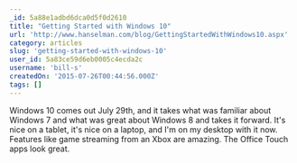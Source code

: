 ```yaml
---
_id: 5a88e1adbd6dca0d5f0d2610
title: "Getting Started with Windows 10"
url: 'http://www.hanselman.com/blog/GettingStartedWithWindows10.aspx'
category: articles
slug: 'getting-started-with-windows-10'
user_id: 5a83ce59d6eb0005c4ecda2c
username: 'bill-s'
createdOn: '2015-07-26T00:44:56.000Z'
tags: []
---
```


Windows 10 comes out July 29th, and it takes what was familiar about Windows 7 and what was great about Windows 8 and takes it forward. It's nice on a tablet, it's nice on a laptop, and I'm on my desktop with it now. Features like game streaming from an Xbox are amazing. The Office Touch apps look great.
